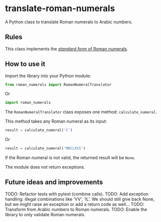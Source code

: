 # translate-roman-numerals

A Python class to translate Roman numerals to Arabic numbers.

## Rules

This class implements the [_standard form_ of Roman numerals](https://en.wikipedia.org/wiki/Roman_numerals#Standard_form).

## How to use it

Import the library into your Python module:

```python
from roman_numerals import RomanNumeralTranslator
```

Or

```python
import roman_numerals
```

The `RomanNumeralTranslator` class exposes one method: `calculate_numeral`.

This method takes any Roman numeral as its input:

```python
result = calculate_numeral('C')
```

Or

```python
result = calculate_numeral('MDCLXVI')
```

If the Roman numeral is not valid, the returned result will be `None`.

The module does not return exceptions.

## Future ideas and improvements

TODO: Refactor tests with pytest (combine calls).
TODO: Add exception handling: illegal combinations
      like 'VV', 'IL'. We should still give back None, but we might
      raise an exception or add a return code as well...
TODO: Transform from Arabic numbers to Roman numerals.
TODO: Enable the library to only validate Roman numerals.
